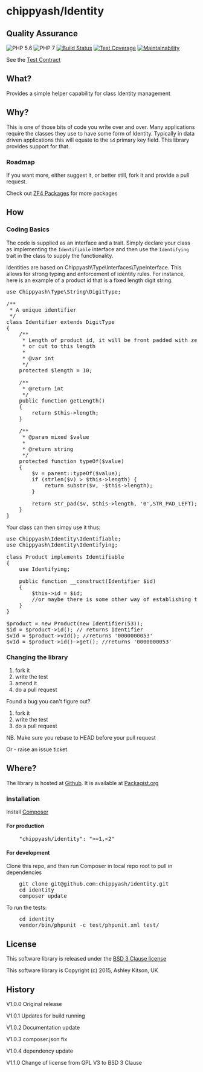 # chippyash/Identity

## Quality Assurance

![PHP 5.6](https://img.shields.io/badge/PHP-5.6-blue.svg)
![PHP 7](https://img.shields.io/badge/PHP-7-blue.svg)
[![Build Status](https://travis-ci.org/chippyash/identity.svg)](https://travis-ci.org/chippyash/Identity)
[![Test Coverage](https://api.codeclimate.com/v1/badges/fc8854ae418eacd98d3d/test_coverage)](https://codeclimate.com/github/chippyash/identity/test_coverage)
[![Maintainability](https://api.codeclimate.com/v1/badges/fc8854ae418eacd98d3d/maintainability)](https://codeclimate.com/github/chippyash/identity/maintainability)

See the [Test Contract](https://github.com/chippyash/identity/blob/master/docs/Test-Contract.md)

## What?

Provides a simple helper capability for class Identity management

## Why?

This is one of those bits of code you write over and over.  Many applications require 
the classes they use to have some form of Identity.  Typically in data driven applications
this will equate to the `id` primary key field.  This library provides support for that.
   
### Roadmap

   
If you want more, either suggest it, or better still, fork it and provide a pull request.

Check out [ZF4 Packages](http://zf4.biz/packages?utm_source=github&utm_medium=web&utm_campaign=blinks&utm_content=identity) for more packages

## How

### Coding Basics

The code is supplied as an interface and a trait.  Simply declare your class as
implementing the `Identifiable` interface and then use the `Identifying` trait in the
class to supply the functionality.

Identities are based on Chippyash\Type\Interfaces\TypeInterface.  This allows for
strong typing and enforcement of identity rules.  For instance, here is an example
of a product id that is a fixed length digit string.

<pre>
use Chippyash\Type\String\DigitType;

/**
 * A unique identifier
 */
class Identifier extends DigitType
{
    /**
     * Length of product id, it will be front padded with zeros to this length
     * or cut to this length
     *
     * @var int
     */
    protected $length = 10;

    /**
     * @return int
     */
    public function getLength()
    {
        return $this->length;
    }

    /**
     * @param mixed $value
     *
     * @return string
     */
    protected function typeOf($value)
    {
        $v = parent::typeOf($value);
        if (strlen($v) > $this->length) {
            return substr($v, -$this->length);
        }

        return str_pad($v, $this->length, '0',STR_PAD_LEFT);
    }
}
</pre> 

Your class can then simpy use it thus:

<pre>
use Chippyash\Identity\Identifiable;
use Chippyash\Identity\Identifying;

class Product implements Identifiable
{
	use Identifying;
	
	public function __construct(Identifier $id)
	{
		$this->id = $id;
		//or maybe there is some other way of establishing the identity
	}
}

$product = new Product(new Identifier(53));
$id = $product->id(); // returns Identifier
$vId = $product->vId(); //returns '0000000053'
$vId = $product->id()->get(); //returns '0000000053'
</pre>

### Changing the library

1.  fork it
2.  write the test
3.  amend it
4.  do a pull request

Found a bug you can't figure out?

1.  fork it
2.  write the test
3.  do a pull request

NB. Make sure you rebase to HEAD before your pull request

Or - raise an issue ticket.

## Where?

The library is hosted at [Github](https://github.com/chippyash/identity). It is
available at [Packagist.org](https://packagist.org/packages/chippyash/identity)

### Installation

Install [Composer](https://getcomposer.org/)

#### For production

<pre>
    "chippyash/identity": ">=1,<2"
</pre>

#### For development

Clone this repo, and then run Composer in local repo root to pull in dependencies

<pre>
    git clone git@github.com:chippyash/identity.git
    cd identity
    composer update
</pre>

To run the tests:

<pre>
    cd identity
    vendor/bin/phpunit -c test/phpunit.xml test/
</pre>

## License

This software library is released under the [BSD 3 Clause license](https://opensource.org/licenses/BSD-3-Clause)

This software library is Copyright (c) 2015, Ashley Kitson, UK

## History

V1.0.0 Original release

V1.0.1 Updates for build running

V1.0.2 Documentation update

V1.0.3 composer.json fix

V1.0.4 dependency update

V1.1.0 Change of license from GPL V3 to BSD 3 Clause